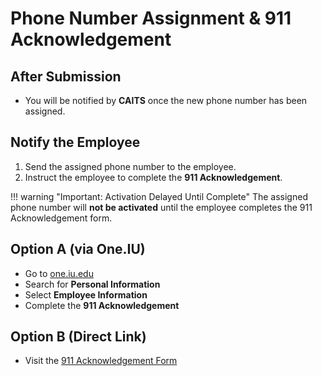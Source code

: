 # Phone Number Assignment & 911 Acknowledgement

## After Submission

- You will be notified by **CAITS** once the new phone number has been assigned.

## Notify the Employee

1. Send the assigned phone number to the employee.
2. Instruct the employee to complete the **911 Acknowledgement**.

!!! warning "Important: Activation Delayed Until Complete"
    The assigned phone number will **not be activated** until the employee completes the 911 Acknowledgement form.

## Option A (via One.IU)

- Go to [one.iu.edu](https://one.iu.edu)
- Search for **Personal Information**
- Select **Employee Information**
- Complete the **911 Acknowledgement**

## Option B (Direct Link)

- Visit the [911 Acknowledgement Form](https://iunetworks-fireform.eas.iu.edu/online/form/authen/e911)
  